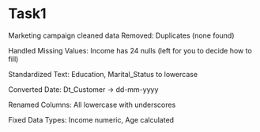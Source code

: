 # Task1
Marketing campaign cleaned data
Removed: Duplicates (none found)

Handled Missing Values: Income has 24 nulls (left for you to decide how to fill)

Standardized Text: Education, Marital_Status to lowercase

Converted Date: Dt_Customer → dd-mm-yyyy

Renamed Columns: All lowercase with underscores

Fixed Data Types: Income numeric, Age calculated

